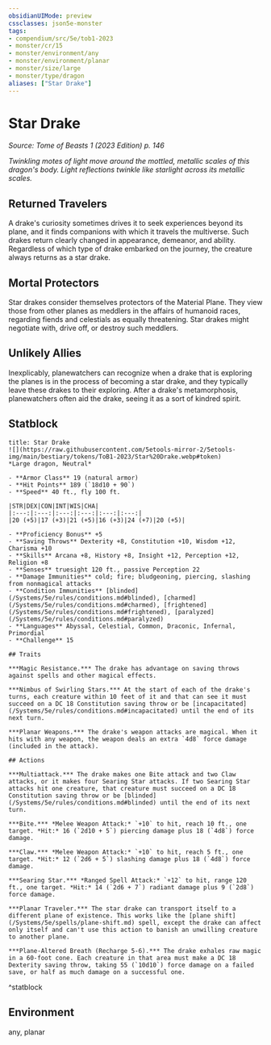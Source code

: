 ```yaml
---
obsidianUIMode: preview
cssclasses: json5e-monster
tags:
- compendium/src/5e/tob1-2023
- monster/cr/15
- monster/environment/any
- monster/environment/planar
- monster/size/large
- monster/type/dragon
aliases: ["Star Drake"]
---
```

# Star Drake
*Source: Tome of Beasts 1 (2023 Edition) p. 146*  

*Twinkling motes of light move around the mottled, metallic scales of this dragon's body. Light reflections twinkle like starlight across its metallic scales.*

## Returned Travelers

A drake's curiosity sometimes drives it to seek experiences beyond its plane, and it finds companions with which it travels the multiverse. Such drakes return clearly changed in appearance, demeanor, and ability. Regardless of which type of drake embarked on the journey, the creature always returns as a star drake.

## Mortal Protectors

Star drakes consider themselves protectors of the Material Plane. They view those from other planes as meddlers in the affairs of humanoid races, regarding fiends and celestials as equally threatening. Star drakes might negotiate with, drive off, or destroy such meddlers.

## Unlikely Allies

Inexplicably, planewatchers can recognize when a drake that is exploring the planes is in the process of becoming a star drake, and they typically leave these drakes to their exploring. After a drake's metamorphosis, planewatchers often aid the drake, seeing it as a sort of kindred spirit.

## Statblock

```ad-statblock
title: Star Drake
![](https://raw.githubusercontent.com/5etools-mirror-2/5etools-img/main/bestiary/tokens/ToB1-2023/Star%20Drake.webp#token)
*Large dragon, Neutral*

- **Armor Class** 19 (natural armor)
- **Hit Points** 189 (`18d10 + 90`)
- **Speed** 40 ft., fly 100 ft.

|STR|DEX|CON|INT|WIS|CHA|
|:---:|:---:|:---:|:---:|:---:|:---:|
|20 (+5)|17 (+3)|21 (+5)|16 (+3)|24 (+7)|20 (+5)|

- **Proficiency Bonus** +5
- **Saving Throws** Dexterity +8, Constitution +10, Wisdom +12, Charisma +10
- **Skills** Arcana +8, History +8, Insight +12, Perception +12, Religion +8
- **Senses** truesight 120 ft., passive Perception 22
- **Damage Immunities** cold; fire; bludgeoning, piercing, slashing from nonmagical attacks
- **Condition Immunities** [blinded](/Systems/5e/rules/conditions.md#blinded), [charmed](/Systems/5e/rules/conditions.md#charmed), [frightened](/Systems/5e/rules/conditions.md#frightened), [paralyzed](/Systems/5e/rules/conditions.md#paralyzed)
- **Languages** Abyssal, Celestial, Common, Draconic, Infernal, Primordial
- **Challenge** 15

## Traits

***Magic Resistance.*** The drake has advantage on saving throws against spells and other magical effects.

***Nimbus of Swirling Stars.*** At the start of each of the drake's turns, each creature within 10 feet of it and that can see it must succeed on a DC 18 Constitution saving throw or be [incapacitated](/Systems/5e/rules/conditions.md#incapacitated) until the end of its next turn.

***Planar Weapons.*** The drake's weapon attacks are magical. When it hits with any weapon, the weapon deals an extra `4d8` force damage (included in the attack).

## Actions

***Multiattack.*** The drake makes one Bite attack and two Claw attacks, or it makes four Searing Star attacks. If two Searing Star attacks hit one creature, that creature must succeed on a DC 18 Constitution saving throw or be [blinded](/Systems/5e/rules/conditions.md#blinded) until the end of its next turn.

***Bite.*** *Melee Weapon Attack:* `+10` to hit, reach 10 ft., one target. *Hit:* 16 (`2d10 + 5`) piercing damage plus 18 (`4d8`) force damage.

***Claw.*** *Melee Weapon Attack:* `+10` to hit, reach 5 ft., one target. *Hit:* 12 (`2d6 + 5`) slashing damage plus 18 (`4d8`) force damage.

***Searing Star.*** *Ranged Spell Attack:* `+12` to hit, range 120 ft., one target. *Hit:* 14 (`2d6 + 7`) radiant damage plus 9 (`2d8`) force damage.

***Planar Traveler.*** The star drake can transport itself to a different plane of existence. This works like the [plane shift](/Systems/5e/spells/plane-shift.md) spell, except the drake can affect only itself and can't use this action to banish an unwilling creature to another plane.

***Plane-Altered Breath (Recharge 5-6).*** The drake exhales raw magic in a 60-foot cone. Each creature in that area must make a DC 18 Dexterity saving throw, taking 55 (`10d10`) force damage on a failed save, or half as much damage on a successful one.
```
^statblock

## Environment

any, planar